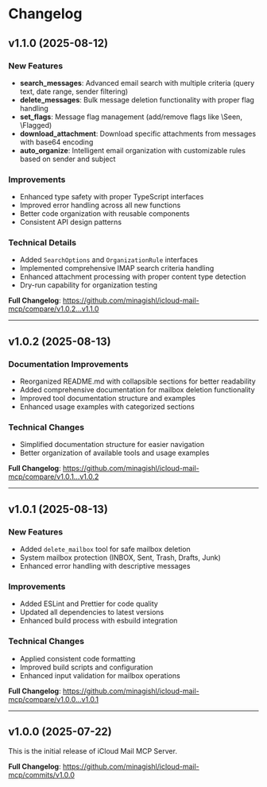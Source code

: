 # Changelog

## v1.1.0 (2025-08-12)

### New Features

- **search_messages**: Advanced email search with multiple criteria (query text, date range, sender filtering)
- **delete_messages**: Bulk message deletion functionality with proper flag handling
- **set_flags**: Message flag management (add/remove flags like \\Seen, \\Flagged)
- **download_attachment**: Download specific attachments from messages with base64 encoding
- **auto_organize**: Intelligent email organization with customizable rules based on sender and subject

### Improvements

- Enhanced type safety with proper TypeScript interfaces
- Improved error handling across all new functions
- Better code organization with reusable components
- Consistent API design patterns

### Technical Details

- Added `SearchOptions` and `OrganizationRule` interfaces
- Implemented comprehensive IMAP search criteria handling
- Enhanced attachment processing with proper content type detection
- Dry-run capability for organization testing

**Full Changelog**: https://github.com/minagishl/icloud-mail-mcp/compare/v1.0.2...v1.1.0

---

## v1.0.2 (2025-08-13)

### Documentation Improvements

- Reorganized README.md with collapsible sections for better readability
- Added comprehensive documentation for mailbox deletion functionality
- Improved tool documentation structure and examples
- Enhanced usage examples with categorized sections

### Technical Changes

- Simplified documentation structure for easier navigation
- Better organization of available tools and usage examples

**Full Changelog**: https://github.com/minagishl/icloud-mail-mcp/compare/v1.0.1...v1.0.2

---

## v1.0.1 (2025-08-13)

### New Features

- Added `delete_mailbox` tool for safe mailbox deletion
- System mailbox protection (INBOX, Sent, Trash, Drafts, Junk)
- Enhanced error handling with descriptive messages

### Improvements

- Added ESLint and Prettier for code quality
- Updated all dependencies to latest versions
- Enhanced build process with esbuild integration

### Technical Changes

- Applied consistent code formatting
- Improved build scripts and configuration
- Enhanced input validation for mailbox operations

**Full Changelog**: https://github.com/minagishl/icloud-mail-mcp/compare/v1.0.0...v1.0.1

---

## v1.0.0 (2025-07-22)

This is the initial release of iCloud Mail MCP Server.

**Full Changelog**: https://github.com/minagishl/icloud-mail-mcp/commits/v1.0.0

